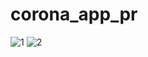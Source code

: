# corona_app_pr
![1](https://user-images.githubusercontent.com/121867877/218079339-08bbde0b-e254-491d-a0fb-556f7088fea9.jpg)
![2](https://user-images.githubusercontent.com/121867877/218079344-e746dca8-3948-4b4c-a563-a593d71f6a67.jpg)
